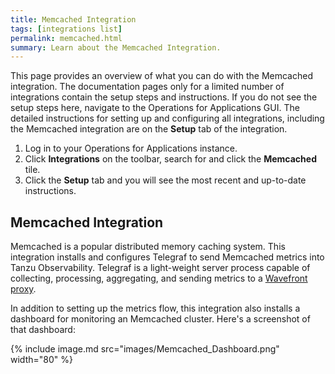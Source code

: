 ```yaml
---
title: Memcached Integration
tags: [integrations list]
permalink: memcached.html
summary: Learn about the Memcached Integration.
---
```


This page provides an overview of what you can do with the Memcached integration. The documentation pages only for a limited number of integrations contain the setup steps and instructions. If you do not see the setup steps here, navigate to the Operations for Applications GUI. The detailed instructions for setting up and configuring all integrations, including the Memcached integration are on the **Setup** tab of the integration.

1. Log in to your Operations for Applications instance. 
2. Click **Integrations** on the toolbar, search for and click the **Memcached** tile. 
3. Click the **Setup** tab and you will see the most recent and up-to-date instructions.

## Memcached Integration

Memcached is a popular distributed memory caching system. This integration installs and configures Telegraf to send Memcached metrics into Tanzu Observability. Telegraf is a light-weight server process capable of collecting, processing, aggregating, and sending metrics to a [Wavefront proxy](https://docs.wavefront.com/proxies.html).

In addition to setting up the metrics flow, this integration also installs a dashboard for monitoring an Memcached cluster.  Here's a screenshot of that dashboard:

{% include image.md src="images/Memcached_Dashboard.png" width="80" %}




